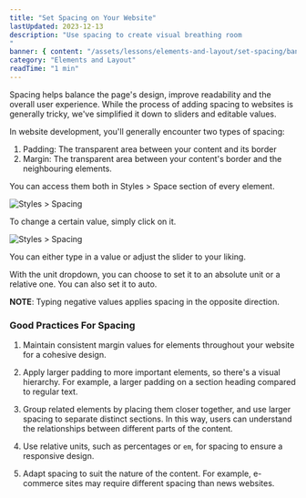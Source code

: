```yaml
---
title: "Set Spacing on Your Website"
lastUpdated: 2023-12-13
description: "Use spacing to create visual breathing room
"
banner: { content: "/assets/lessons/elements-and-layout/set-spacing/banner.png" }
category: "Elements and Layout"
readTime: "1 min"
---
```


Spacing helps balance the page's design, improve readability and the overall user experience. While the process of adding spacing to websites is generally tricky, we've simplified it down to sliders and editable values.

In website development, you'll generally encounter two types of spacing:

1. Padding: The transparent area between your content and its border
2. Margin: The transparent area between your content's border and the neighbouring elements.

You can access them both in Styles > Space section of every element.

![Styles > Spacing](/assets/lessons/elements-and-layout/set-spacing/spacing-section.png "Styles > Spacing")

To change a certain value, simply click on it.

![Styles > Spacing](/assets/lessons/elements-and-layout/set-spacing/spacing-section-modify.png "Styles > Spacing")

You can either type in a value or adjust the slider to your liking.

With the unit dropdown, you can choose to set it to an absolute unit or a relative one. You can also set it to auto.

**NOTE**: Typing negative values applies spacing in the opposite direction.

### Good Practices For Spacing

1. Maintain consistent margin values for elements throughout your website for a cohesive design.

2. Apply larger padding to more important elements, so there's a visual hierarchy. For example, a larger padding on a section heading compared to regular text.

3. Group related elements by placing them closer together, and use larger spacing to separate distinct sections. In this way, users can understand the relationships between different parts of the content.

4. Use relative units, such as percentages or `em`, for spacing to ensure a responsive design.

5. Adapt spacing to suit the nature of the content. For example, e-commerce sites may require different spacing than news websites.
